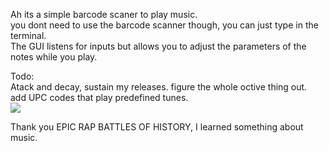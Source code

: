 Ah its a simple barcode scaner to play music. <br>
you dont need to use the barcode scanner though, you can just type in the terminal. <br>
The GUI listens for inputs but allows you to adjust the parameters of the notes while you play.<br>

Todo:<br>
Atack and decay, sustain my releases. figure the whole octive thing out.<br>
add UPC codes that play predefined tunes.<br>
<img src="a.png">

Thank you EPIC RAP BATTLES OF HISTORY, I learned something about music.
